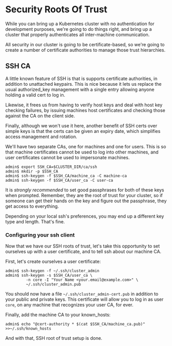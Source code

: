 # Security Roots Of Trust

While you can bring up a Kubernetes cluster with no authentication for
development purposes, we're going to do things right, and bring up a
cluster that properly authenticates all inter-machine communication.

All security in our cluster is going to be certificate-based, so we're
going to create a number of certificate authorities to manage those
trust hierarchies.

## SSH CA

A little known feature of SSH is that is supports certificate
authorities, in addition to unattached keypairs. This is nice because
it lets us replace the usual authorized_key management with a single
entry allowing anyone holding a valid cert to log in.

Likewise, it frees us from having to verify host keys and deal with
host key checking failures, by issuing machines host certificates and
checking those against the CA on the client side.

Finally, although we won't use it here, another benefit of SSH certs over simple keys is that the certs can be given an expiry date, which simplifies access management and rotation.

We'll have two separate CAs, one for machines and one for users. This
is so that machine certificates cannot be used to log into other
machines, and user certificates cannot be used to impersonate
machines.

```console
admin$ export SSH_CA=$CLUSTER_DIR/ca/ssh
admin$ mkdir -p $SSH_CA
admin$ ssh-keygen -f $SSH_CA/machine_ca -C machine-ca
admin$ ssh-keygen -f $SSH_CA/user_ca -C user-ca
```

It is _strongly recommended_ to set good passphrases for both of these
keys when prompted. Remember, they are the root of trust for your
cluster, so if someone can get their hands on the key and figure out
the passphrase, they get access to everything.

Depending on your local ssh's preferences, you may end up a different
key type and length. That's fine.

### Configuring your ssh client

Now that we have our SSH roots of trust, let's take this opportunity
to set ourselves up with a user certificate, and to tell ssh about our
machine CA.

First, let's create ourselves a user certificate:

```console
admin$ ssh-keygen -f ~/.ssh/cluster_admin
admin$ ssh-keygen -s $SSH_CA/user_ca \
         -n core -I "Your Name <your.email@example.com>" \
         ~/.ssh/cluster_admin.pub
```

You should now have a file `~/.ssh/cluster_admin-cert.pub` in addition
to your public and private keys. This certificate will allow you to
log in as user `core`, on any machine that recognizes your user CA,
for ever.

Finally, add the machine CA to your known_hosts:

```console
admin$ echo "@cert-authority * $(cat $SSH_CA/machine_ca.pub)" >>~/.ssh/known_hosts
```

And with that, SSH root of trust setup is done.
